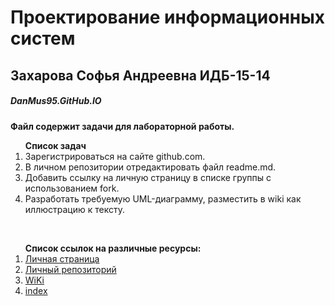 # Проектирование информационных систем
## Захарова Софья Андреевна ИДБ-15-14
##### DanMus95.GitHub.IO
**Файл содержит задачи для лабораторной работы.**<br>
<ol><strong>Список задач</strong><br>   
<li>Зарегистрироваться на сайте github.com.<br>
<li>В личном репозитории отредактировать файл readme.md.<br>
<li>Добавить ссылку на личную страницу в списке группы с использованием fork.<br>
<li>Разработать требуемую UML-диаграмму, разместить в wiki как иллюстрацию к тексту.</ol><br>
<ol><strong>Список ссылок на различные ресурсы:</strong><br>
<li><a href="https://github.com/DanMus95">Личная страница</a><br>
<li><a href="https://github.com/DanMus95/DanMus95.github.io">Личный репозиторий</a><br>
<li><a href="https://github.com/DanMus95/DanMus95.github.io/wiki">WiKi</a><br>
<li><a href="https://DanMus95.github.io ">index</a></ol><br>
